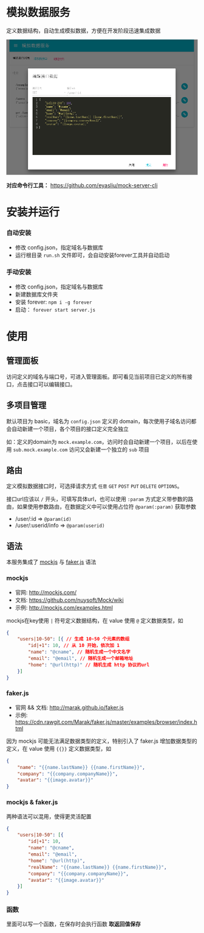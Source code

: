 # 模拟数据服务

定义数据结构，自动生成模拟数据，方便在开发阶段迅速集成数据

![](screenshot.png)

__对应命令行工具：__ https://github.com/eyasliu/mock-server-cli

# 安装并运行

### 自动安装

 - 修改 config.json，指定域名与数据库
 - 运行根目录 `run.sh` 文件即可，会自动安装forever工具并自动启动

### 手动安装

 - 修改 config.json，指定域名与数据库
 - 新建数据库文件夹
 - 安装 forever: `npm i -g forever`
 - 启动： `forever start server.js`

# 使用

## 管理面板

访问定义的域名与端口号，可进入管理面板。即可看见当前项目已定义的所有接口，点击接口可以编辑接口。

## 多项目管理

默认项目为 basic，域名为 `config.json` 定义的 domain，每次使用子域名访问都会自动新建一个项目，各个项目的接口定义完全独立

如：定义的domain为 `mock.example.com`，访问时会自动新建一个项目，以后在使用 `sub.mock.example.com` 访问又会新建一个独立的 `sub` 项目

## 路由

定义模拟数据接口时，可选择请求方式 `任意` `GET` `POST` `PUT` `DELETE` `OPTIONS`。

接口url应该以 `/` 开头，可填写具体url，也可以使用 `:param` 方式定义带参数的路由，如果使用参数路由，在数据定义中可以使用占位符 `@param(:param)` 获取参数

 - /user/:id => `@param(id)`
 - /user/:userid/info => `@param(userid)`


## 语法

本服务集成了 [mockjs](http://mockjs.com/) 与 [faker.js](http://marak.github.io/faker.js/) 语法

### mockjs

 - 官网: http://mockjs.com/
 - 文档: https://github.com/nuysoft/Mock/wiki
 - 示例: http://mockjs.com/examples.html

mockjs在key使用 `|` 符号定义数据结构，在 value 使用 `@` 定义数据类型，如

```json
{
    "users|10-50": [{ // 生成 10-50 个元素的数组
        "id|+1": 10, // 从 10 开始，依次加 1
        "name": "@cname", // 随机生成一个中文名字
        "email": "@email", // 随机生成一个邮箱地址
        "home": "@url(http)" // 随机生成 http 协议的url
    }]
}
```

### faker.js

 - 官网 && 文档: http://marak.github.io/faker.js
 - 示例: https://cdn.rawgit.com/Marak/faker.js/master/examples/browser/index.html

因为 mockjs 可能无法满足数据类型的定义，特别引入了 faker.js 增加数据类型的定义，在 value 使用 `{{}}` 定义数据类型，如

```json
{
    "name": "{{name.lastName}} {{name.firstName}}",
    "company": "{{company.companyName}}",
    "avatar": "{{image.avatar}}"
}
```

### mockjs & faker.js

两种语法可以混用，使得更灵活配置

```json
{
    "users|10-50": [{ 
        "id|+1": 10, 
        "name": "@cname", 
        "email": "@email", 
        "home": "@url(http)",
        "realName": "{{name.lastName}} {{name.firstName}}",
        "company": "{{company.companyName}}",
        "avatar": "{{image.avatar}}"
    }]
}
```

### 函数

里面可以写一个函数，在保存时会执行函数 __取返回值保存__ 
